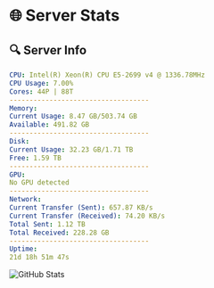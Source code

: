 # 🌐 Server Stats
## 🔍 Server Info
```yaml
CPU: Intel(R) Xeon(R) CPU E5-2699 v4 @ 1336.78MHz
CPU Usage: 7.00%
Cores: 44P | 88T
-----------------------------------
Memory:
Current Usage: 8.47 GB/503.74 GB
Available: 491.82 GB
-----------------------------------
Disk:
Current Usage: 32.23 GB/1.71 TB
Free: 1.59 TB
-----------------------------------
GPU:
No GPU detected
-----------------------------------
Network:
Current Transfer (Sent): 657.87 KB/s
Current Transfer (Received): 74.20 KB/s
Total Sent: 1.12 TB
Total Received: 228.28 GB
-----------------------------------
Uptime:
21d 18h 51m 47s
```
![GitHub Stats](https://img.shields.io/badge/Updated-2025-05-11_12:00:35-blue)